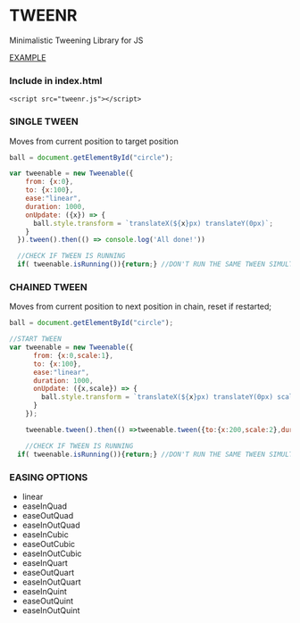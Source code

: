# TWEENR
Minimalistic Tweening Library for JS

[EXAMPLE](https://markustieche.github.io/tweenr/)

### Include in index.html

```
<script src="tweenr.js"></script>
```

### SINGLE TWEEN
Moves from current position to target position
```javascript
ball = document.getElementById("circle");

var tweenable = new Tweenable({
    from: {x:0},
    to: {x:100},
    ease:"linear",
    duration: 1000,
    onUpdate: ({x}) => {
      ball.style.transform = `translateX(${x}px) translateY(0px)`;
    }
  }).tween().then(() => console.log('All done!'))

  //CHECK IF TWEEN IS RUNNING
  if( tweenable.isRunning()){return;} //DON'T RUN THE SAME TWEEN SIMULTANIOUS
```

### CHAINED TWEEN
Moves from current position to next position in chain, reset if restarted;
```javascript
ball = document.getElementById("circle");

//START TWEEN
var tweenable = new Tweenable({
      from: {x:0,scale:1},
      to: {x:100},
      ease:"linear",
      duration: 1000,
      onUpdate: ({x,scale}) => {
        ball.style.transform = `translateX(${x}px) translateY(0px) scale(${scale})`;
      }
    });

    tweenable.tween().then(() =>tweenable.tween({to:{x:200,scale:2},duration:1000})).then(() => console.log('All done!'))

    //CHECK IF TWEEN IS RUNNING
  if( tweenable.isRunning()){return;} //DON'T RUN THE SAME TWEEN SIMULTANIOUS
```

### EASING OPTIONS
  - linear
  - easeInQuad
  - easeOutQuad
  - easeInOutQuad
  - easeInCubic
  - easeOutCubic
  - easeInOutCubic
  - easeInQuart
  - easeOutQuart
  - easeInOutQuart
  - easeInQuint
  - easeOutQuint
  - easeInOutQuint